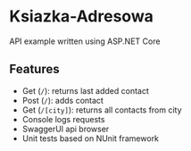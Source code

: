 # Ksiazka-Adresowa
API example written using ASP.NET Core

## Features
- Get (`/`): returns last added contact
- Post (`/`): adds contact
- Get (`/[city]`): returns all contacts from city
- Console logs requests
- SwaggerUI api browser
- Unit tests based on NUnit framework
